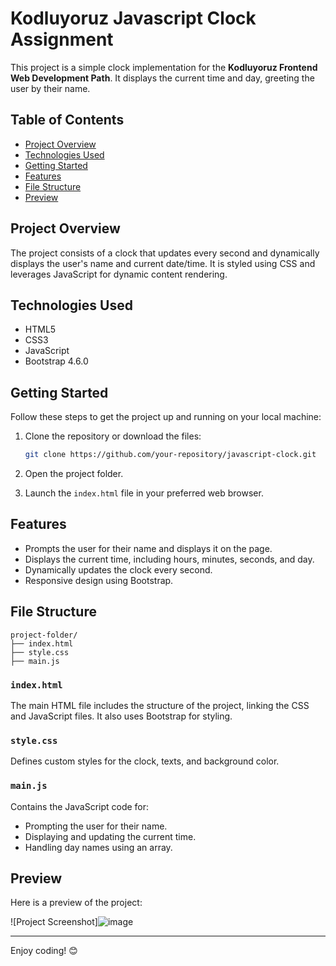 # Kodluyoruz Javascript Clock Assignment

This project is a simple clock implementation for the **Kodluyoruz Frontend Web Development Path**. It displays the current time and day, greeting the user by their name.

## Table of Contents

- [Project Overview](#project-overview)
- [Technologies Used](#technologies-used)
- [Getting Started](#getting-started)
- [Features](#features)
- [File Structure](#file-structure)
- [Preview](#preview)

## Project Overview

The project consists of a clock that updates every second and dynamically displays the user's name and current date/time. It is styled using CSS and leverages JavaScript for dynamic content rendering.

## Technologies Used

- HTML5
- CSS3
- JavaScript
- Bootstrap 4.6.0

## Getting Started

Follow these steps to get the project up and running on your local machine:

1. Clone the repository or download the files:

   ```bash
   git clone https://github.com/your-repository/javascript-clock.git
   ```

2. Open the project folder.

3. Launch the `index.html` file in your preferred web browser.

## Features

- Prompts the user for their name and displays it on the page.
- Displays the current time, including hours, minutes, seconds, and day.
- Dynamically updates the clock every second.
- Responsive design using Bootstrap.

## File Structure

```
project-folder/
├── index.html
├── style.css
├── main.js
```

### `index.html`

The main HTML file includes the structure of the project, linking the CSS and JavaScript files. It also uses Bootstrap for styling.

### `style.css`

Defines custom styles for the clock, texts, and background color.

### `main.js`

Contains the JavaScript code for:
- Prompting the user for their name.
- Displaying and updating the current time.
- Handling day names using an array.

## Preview

Here is a preview of the project:


![Project Screenshot]![image](https://github.com/user-attachments/assets/cb10ce50-f67d-42ce-b77a-4823dc14c953)

---

Enjoy coding! 😊
